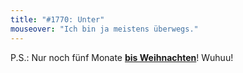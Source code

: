 ```yaml
---
title: "#1770: Unter"
mouseover: "Ich bin ja meistens überwegs."
---
```


P.S.:
Nur noch fünf Monate <a href="http://www.fonflatter.de/kalender"><strong>bis Weihnachten</strong></a>! Wuhuu!
